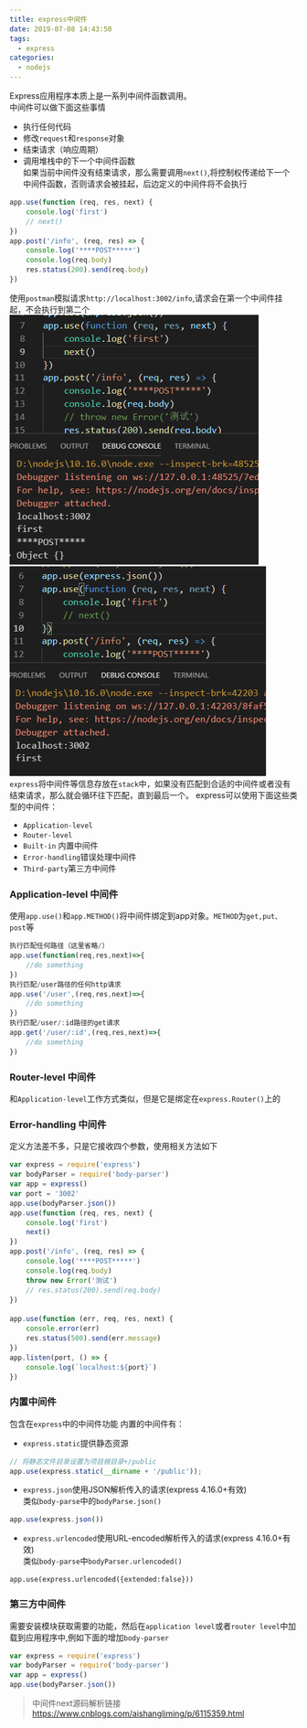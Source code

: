 ```yaml
---
title: express中间件
date: 2019-07-08 14:43:50
tags:
  - express
categories:
  - nodejs
---
```

Express应用程序本质上是一系列中间件函数调用。   
中间件可以做下面这些事情
- 执行任何代码
- 修改`request`和`response`对象
- 结束请求（响应周期）
- 调用堆栈中的下一个中间件函数  
如果当前中间件没有结束请求，那么需要调用`next()`,将控制权传递给下一个中间件函数，否则请求会被挂起，后边定义的中间件将不会执行

<!-- more -->

``` js
app.use(function (req, res, next) {
    console.log('first')
    // next()
})
app.post('/info', (req, res) => {
    console.log('****POST*****')
    console.log(req.body)
    res.status(200).send(req.body)
})
```
使用`postman`模拟请求`http://localhost:3002/info`,请求会在第一个中间件挂起，不会执行到第二个  
![有next](/images/middle-next.png)  
![没有next](/images/middle-no-next.png)  
`express`将中间件等信息存放在`stack`中，如果没有匹配到合适的中间件或者没有结束请求，那么就会循环往下匹配，直到最后一个。
express可以使用下面这些类型的中间件：
- `Application-level`
- `Router-level`
- `Built-in` 内置中间件
- `Error-handling`错误处理中间件
- `Third-party`第三方中间件

### Application-level 中间件
使用`app.use()`和`app.METHOD()`将中间件绑定到app对象。`METHOD`为`get,put、post`等
``` js
执行匹配任何路径（这里省略/）
app.use(function(req,res,next)=>{
    //do something
})
执行匹配/user路径的任何http请求
app.use('/user',(req,res,next)=>{
    //do something
})
执行匹配/user/:id路径的get请求
app.get('/user/:id',(req,res,next)=>{
    //do something
})
```
### Router-level 中间件
和`Application-level`工作方式类似，但是它是绑定在`express.Router()`上的
### Error-handling 中间件
定义方法差不多，只是它接收四个参数，使用相关方法如下
``` js
var express = require('express')
var bodyParser = require('body-parser')
var app = express()
var port = '3002'
app.use(bodyParser.json())
app.use(function (req, res, next) {
    console.log('first')
    next()
})
app.post('/info', (req, res) => {
    console.log('****POST*****')
    console.log(req.body)
    throw new Error('测试')
    // res.status(200).send(req.body)
})

app.use(function (err, req, res, next) {
    console.error(err)
    res.status(500).send(err.message)
})
app.listen(port, () => {
    console.log(`localhost:${port}`)
})
```
### 内置中间件
包含在`express`中的中间件功能
内置的中间件有：
- `express.static`提供静态资源
``` js
// 将静态文件目录设置为项目根目录+/public
app.use(express.static(__dirname + '/public'));
```
- `express.json`使用JSON解析传入的请求(express 4.16.0+有效)  
类似`body-parse`中的`bodyParse.json()`
``` js
app.use(express.json())
```
- `express.urlencoded`使用URL-encoded解析传入的请求(express 4.16.0+有效)  
类似`body-parse`中`bodyParser.urlencoded()`
```
app.use(express.urlencoded({extended:false}))
```
### 第三方中间件
需要安装模块获取需要的功能，然后在`application level`或者`router level`中加载到应用程序中,例如下面的增加`body-parser`
``` js
var express = require('express')
var bodyParser = require('body-parser')
var app = express()
app.use(bodyParser.json())
```

> 中间件next源码解析链接 https://www.cnblogs.com/aishangliming/p/6115359.html 